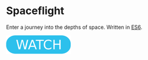 # Spaceflight

Enter a journey into the depths of space. Written in [ES6](https://www.ecma-international.org/ecma-262/6.0/).

[![button](watch.png)](https://berkerol.github.io/spaceflight/spaceflight.html)

